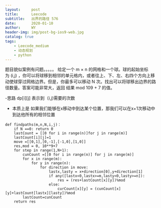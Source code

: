 ```yaml
---
layout:     post
title:      Leecode
subtitle:   出界的路径 576
date:       2020-01-10
author:     WY
header-img: img/post-bg-ios9-web.jpg
catalog: true
tags:
    - Leecode_medium
    - 动态规划
    - python
---
```


题目貌似案例有问题。。。。。
给定一个 m × n 的网格和一个球。球的起始坐标为 (i,j) ，你可以将球移到相邻的单元格内，或者往上、下、左、右四个方向上移动使球穿过网格边界。但是，你最多可以移动 N 次。找出可以将球移出边界的路径数量。答案可能非常大，返回 结果 mod 109 + 7 的值。

-思路 dp[i][j] 表示到（i,j)需要的次数
- 本质上是 如果我们能够在x移动中到达某个位置，那我们可以在x+1次移动中到达他所有的相邻位置

```
def findpaths(m,n,N,i,j)：
    if N ==0: return 0
    lastCount = [[0 for i in range(n)]for j in range(m)]
    lastCount[i][j]=1
    move =[[0,1],[0,-1],[-1,0],[1,0]]
    res,mod = 0, 10**9+7
    for step in range(1,N+1):
        cunCount =[[0 for i in range(n)] for j in range(m)]
        for x in range(m):
            for y in range(n):
                for direction in move:
                    lastx,lasty = x+direction[0],y+direction[1]
                    if any([lastx<0,lastx>=m,lasty<0,lasty>=n]):
                        res = (res+lastCount[x][y])%mod
                    else:
                        curCount[x][y] = (cunCount[x][y]+lastCount[lastx][lasty])%mod
        lastCount=cunCount
    return res


```